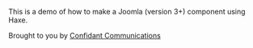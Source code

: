 This is a demo of how to make a Joomla (version 3+) component using Haxe.

Brought to you by [Confidant Communications](http://confidant.ca)